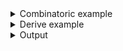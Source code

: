 <details><summary>Combinatoric example</summary>

```no_run
#[derive(Debug, Clone)]
pub struct Options {
    argument: u32,
    switch: bool,
}

pub fn options() -> OptionParser<Options> {
    let argument = long("argument")
        .help("important argument")
        .argument("ARG")
        .fallback(30);
    let switch = long("switch")
        .help("not that important switch")
        .switch()
        .hide_usage();
    construct!(Options { argument, switch }).to_options()
}

fn main() {
    println!("{:?}", options().run())
}
```

</details>
<details><summary>Derive example</summary>

```no_run
#[allow(dead_code)]
#[derive(Debug, Clone, Bpaf)]
#[bpaf(options)]
pub struct Options {
    /// important argument
    #[bpaf(fallback(30))]
    argument: u32,
    /// not that important switch
    #[bpaf(hide_usage)]
    switch: bool,
}

fn main() {
    println!("{:?}", options().run())
}
```

</details>
<details><summary>Output</summary>

`hide_usage` hides the inner parser from the generated usage line, but not from the rest of the help or completion


<div class='bpaf-doc'>
$ app --help<br>
<p><b>Usage</b>: <tt><b>app</b></tt> [<tt><b>--argument</b></tt>=<tt><i>ARG</i></tt>]</p><p><div>
<b>Available options:</b></div><dl><dt><tt><b>    --argument</b></tt>=<tt><i>ARG</i></tt></dt>
<dd>important argument</dd>
<dt><tt><b>    --switch</b></tt></dt>
<dd>not that important switch</dd>
<dt><tt><b>-h</b></tt>, <tt><b>--help</b></tt></dt>
<dd>Prints help information</dd>
</dl>
</p>
<style>
div.bpaf-doc {
    padding: 14px;
    background-color:var(--code-block-background-color);
    font-family: "Source Code Pro", monospace;
    margin-bottom: 0.75em;
}
div.bpaf-doc dt { margin-left: 1em; }
div.bpaf-doc dd { margin-left: 3em; }
div.bpaf-doc dl { margin-top: 0; padding-left: 1em; }
div.bpaf-doc  { padding-left: 1em; }
</style>
</div>


But doesn’t change the parsing behavior in any way otherwise


<div class='bpaf-doc'>
$ app --argument 32<br>
Options { argument: 32, switch: false }
</div>



<div class='bpaf-doc'>
$ app --argument 32 --switch<br>
Options { argument: 32, switch: true }
</div>

</details>